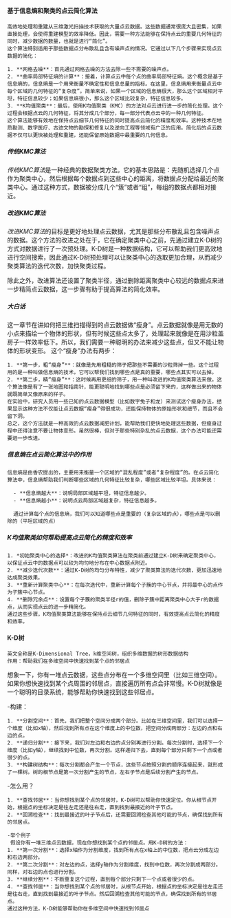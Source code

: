 #### 基于信息熵和聚类的点云简化算法
    高效地处理和重建从三维激光扫描技术获取的大量点云数据。这些数据通常很庞大且密集，如果直接处理，会使得重建模型的效率降低。因此，需要一种方法能够在保持点云的重要几何特征的同时，减少数据的数量，也就是进行“简化”。
    这个算法特别适用于那些数据点分布散乱且含有噪声点的情况。它通过以下几个步骤来实现点云数据的简化：

    1. **网格去噪**：首先通过网格去噪的方法去除一些不需要的噪声点。
    2. **曲率局部特征熵的计算**：接着，计算点云中每个点的曲率局部特征熵。这个概念是基于信息熵的，信息熵是一个用来衡量不确定性和信息总量的指标。在这里，信息熵用来衡量点云中每个区域的几何特征的“复杂度”。简单来说，如果一个区域的信息熵很大，那么这个区域相对平坦，特征信息较少；如果信息熵很小，那么这个区域比较复杂，特征信息较多。
    3. **K均值聚类**：最后，使用K均值聚类（KMC）的方法对点云进行进一步的简化处理。这个过程会根据点云的几何特征，将其分成几个部分，每一部分代表点云中的一种几何特征。
    这个算法能够有效地在保持点云细节几何特征的同时提高点云简化的精度和效率。这种技术在地质勘测、数字医疗、古迹文物的勘探和修复以及逆向工程等领域有广泛的应用。简化后的点云数据不仅可以更快被处理和重建，还能保留原始数据中最重要的几何信息。


##### 传统KMC算法

  *传统KMC算法*是一种经典的数据聚类方法。它的基本思路是：先随机选择几个点作为聚类中心，然后根据每个数据点到这些中心的距离，将数据点分配给最近的聚类中心。通过这种方式，数据被分成几个“簇”或者“组”，每组的数据点都相对接近。

##### 改进KMC算法

   *改进KMC算法*的目标是更好地处理点云数据，尤其是那些分布散乱且包含噪声点的数据。这个方法的改进之处在于，它在确定聚类中心之前，先通过建立K-D树的方式对数据进行了一次预处理。K-D树是一种数据结构，它可以帮助我们更高效地进行空间搜索，因此通过K-D树预处理可以让聚类中心的选取更加合理，从而减少聚类算法的迭代次数，加快聚类过程。

   除此之外，改进算法还设置了聚类半径，通过删除距离聚类中心较远的数据点来进一步精简点云数据，这一步骤有助于提高算法的简化效率。


##### 大白话
   这一章节在讲如何把三维扫描得到的点云数据做“瘦身”。点云数据就像是用无数的小点来描绘一个物体的形状，但有时候这些点太多了，处理起来就像是在用沙粒盖房子一样效率低下。所以，我们需要一种聪明的办法来减少这些点，但又不能让物体的形状变形。
    这个“瘦身”办法有两步：

    1. **第一步，粗“瘦身”**：就像是先用粗糙的筛子把那些不需要的沙粒筛掉一些。这个过程用的是一种叫做信息熵的技术，它可以帮我们找到哪些点是真的重要，哪些点其实可以去掉。
    2. **第二步，精“瘦身”**：这时候再用更细的筛子，用一种叫改进的K均值聚类算法来做。这个算法像是有了一张地图和指南针，能更聪明地找到哪些点是必须留下来的，这样做出来的物体就既简单又像原来的样子。
    在实验中，研究人员用一些已知的点云数据模型（比如数字兔子和龙）来测试这个瘦身办法，结果显示这种方法不仅能让点云数据“瘦身”得很成功，还能保持物体的原始形状和细节，而且不会留下洞。
    总之，这个方法就是一种高效的点云数据减肥计划，能帮助我们更快地处理这些数据，但瘦身过程中还得注意不要让物体变形。虽然很棒，但对于那些特别杂乱的点云数据，这个办法可能还需要进一步改进。
    

##### 信息熵在点云简化算法中的作用
    信息熵是由香农提出的，主要用来衡量一个区域的“混乱程度”或者“复杂程度”的。在点云简化算法中，信息熵帮助我们判断哪些区域的几何特征比较复杂，哪些区域比较平坦。具体来说：

      - **信息熵越大**：说明局部区域越平坦，特征信息越少。
      - **信息熵越小**：说明点云局部区域越复杂，特征信息越多。

      通过计算每个点的信息熵，我们可以知道哪些点是重要的（复杂区域的点），哪些点是可以删除的（平坦区域的点）


##### K均值聚类如何帮助提高点云简化的精度和效率
    1. *初始聚类中心的选择*：改进的K均值聚类算法在聚类前通过建立K-D树来确定聚类中心，以保证点云中的数据点可以较为均匀地分布在中心数据点附近。
    2. **减少迭代次数**：通过K-D树的均匀分布特性，减少了聚类算法的迭代次数，更加迅速地达成聚类效果。
    3. **重新计算聚类中心**：在每次迭代中，重新计算每个子簇的中心节点，并将最中心的点作为子簇中心节点。
    4. **删除冗余点**：设置每个子簇的聚类半径r的值，删除子簇中距离聚类中心大于r的数据点，从而实现点云的进一步精简化。
    通过这些步骤，K均值聚类算法能够在保持点云细节几何特征的同时，有效提高点云简化的精度和效率。


#### K-D树
    英文全称是K-Dimensional Tree，k维空间树，组织多维数据的树形数据结构
    作用：帮助我们在多维空间中快速找到某个点的邻居点

   想象一下，你有一堆点云数据，这些点分布在一个多维空间里（比如三维空间）。如果你想快速找到某个点周围的邻居点，直接遍历所有点会非常慢。K-D树就像是一个聪明的目录系统，能够帮助你快速找到这些邻居点。

   -构建：

    1. **分割空间**：首先，我们把整个空间分成两个部分。比如在三维空间里，我们可以选择一个维度（比如x轴），然后找到所有点在这个维度上的中位数，把空间分成两部分：左边的点和右边的点。
    2. **递归分割**：接下来，我们对左边和右边的点分别再进行分割。每次分割时，选择下一个维度（比如y轴），继续找到中位数，再次分割。这样递归下去，直到每个部分只剩下一个点或者很少的点。
    3. **构建树结构**：每次分割都会产生一个节点，这些节点按照分割的顺序连接起来，就形成了一棵树。树的根节点是第一次分割产生的节点，左右子节点是后续分割产生的节点。

   -怎么用？
   
    1. **查找邻居**：当你想找到某个点的邻居时，K-D树可以帮助你快速定位。你从根节点开始，根据点的坐标决定是往左走还是往右走，直到找到最接近的叶子节点。
    2. **回溯检查**：找到最接近的叶子节点后，还需要回溯检查其他可能的节点，确保找到所有的邻居点。

    -举个例子
     假设你有一堆三维点云数据，现在你想找到某个点的邻居点。用K-D树的方法：
    1. **第一次分割**：选择x轴作为分割维度，找到所有点在x轴上的中位数，把点云分成左边和右边两部分。
    2. **第二次分割**：对左边的点，选择y轴作为分割维度，找到中位数，再次分割成两部分。同样，对右边的点也进行分割。
    3. **继续分割**：不断重复这个过程，直到每个部分只剩下一个点或者很少的点。
    4. **查找邻居**：当你想找到某个点的邻居时，从根节点开始，根据点的坐标决定是往左走还是往右走，直到找到最接近的叶子节点。然后回溯检查其他可能的节点，确保找到所有的邻居点。
    通过这种方法，K-D树能够帮助你在多维空间中快速找到邻居点

